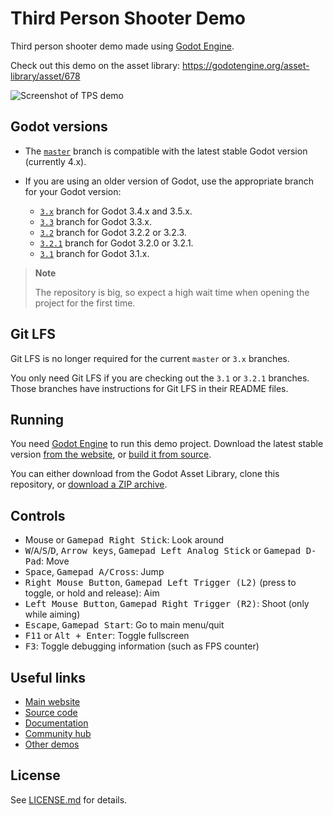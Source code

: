 # Third Person Shooter Demo

Third person shooter demo made using [Godot Engine](https://godotengine.org).

Check out this demo on the asset library: https://godotengine.org/asset-library/asset/678

![Screenshot of TPS demo](screenshots/screenshot.png)

## Godot versions

- The [`master`](https://github.com/godotengine/tps-demo) branch is compatible with the latest stable Godot version (currently 4.x).
- If you are using an older version of Godot, use the appropriate branch for your Godot version:

  - [`3.x`](https://github.com/godotengine/tps-demo/tree/3.x) branch
  for Godot 3.4.x and 3.5.x.
  - [`3.3`](https://github.com/godotengine/tps-demo/tree/3.3) branch
  for Godot 3.3.x.
  - [`3.2`](https://github.com/godotengine/tps-demo/tree/3.2) branch
  for Godot 3.2.2 or 3.2.3.
  - [`3.2.1`](https://github.com/godotengine/tps-demo/tree/3.2.1) branch
  for Godot 3.2.0 or 3.2.1.
  - [`3.1`](https://github.com/godotengine/tps-demo/tree/3.1) branch
  for Godot 3.1.x.

> **Note**
>
> The repository is big, so expect a high wait time when opening the project for
> the first time.

## Git LFS

Git LFS is no longer required for the current `master` or `3.x` branches.

You only need Git LFS if you are checking out the `3.1` or `3.2.1` branches.
Those branches have instructions for Git LFS in their README files.


## Running

You need [Godot Engine](https://godotengine.org) to run this demo project.
Download the latest stable version [from the website](https://godotengine.org/download/),
or [build it from source](https://github.com/godotengine/godot).

You can either download from the Godot Asset Library, clone this repository, or
[download a ZIP archive](https://github.com/godotengine/tps-demo/archive/master.zip).

## Controls

- Mouse or <kbd>Gamepad Right Stick</kbd>: Look around
- <kbd>W</kbd>/<kbd>A</kbd>/<kbd>S</kbd>/<kbd>D</kbd>, <kbd>Arrow keys</kbd>, <kbd>Gamepad Left Analog Stick</kbd> or <kbd>Gamepad D-Pad</kbd>: Move
- <kbd>Space</kbd>, <kbd>Gamepad A/Cross</kbd>: Jump
- <kbd>Right Mouse Button</kbd>, <kbd>Gamepad Left Trigger (L2)</kbd> (press to toggle, or hold and release): Aim
- <kbd>Left Mouse Button</kbd>, <kbd>Gamepad Right Trigger (R2)</kbd>: Shoot (only while aiming)
- <kbd>Escape</kbd>, <kbd>Gamepad Start</kbd>: Go to main menu/quit
- <kbd>F11</kbd> or <kbd>Alt + Enter</kbd>: Toggle fullscreen
- <kbd>F3</kbd>: Toggle debugging information (such as FPS counter)

## Useful links

- [Main website](https://godotengine.org)
- [Source code](https://github.com/godotengine/godot)
- [Documentation](http://docs.godotengine.org)
- [Community hub](https://godotengine.org/community)
- [Other demos](https://github.com/godotengine/godot-demo-projects)

## License

See [LICENSE.md](LICENSE.md) for details.
